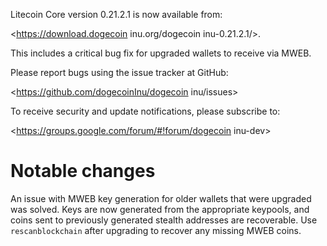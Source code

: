 Litecoin Core version 0.21.2.1 is now available from:

 <https://download.dogecoin inu.org/dogecoin inu-0.21.2.1/>.

This includes a critical bug fix for upgraded wallets to receive via MWEB.

Please report bugs using the issue tracker at GitHub:

  <https://github.com/dogecoinInu/dogecoin inu/issues>

To receive security and update notifications, please subscribe to:

  <https://groups.google.com/forum/#!forum/dogecoin inu-dev>

Notable changes
===============

An issue with MWEB key generation for older wallets that were upgraded was solved.
Keys are now generated from the appropriate keypools, and coins sent to previously generated stealth addresses are recoverable.
Use `rescanblockchain` after upgrading to recover any missing MWEB coins.

